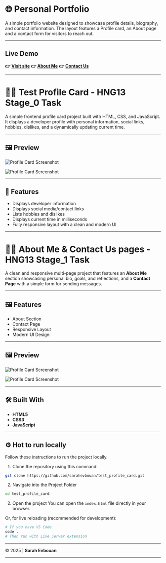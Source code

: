 # 🌐 Personal Portfolio

A simple portfolio website designed to showcase profile details, biography, and contact information. The layout features a Profile card, an About page and a contact form for visitors to reach out.

---

## Live Demo

**👉 [Visit site](https://sarahevbouan.github.io/test_profile_card/)**
**👉 [About Me](https://sarahevbouan.github.io/test_profile_card/pages/aboutMe.html)**
**👉 [Contact Us](https://sarahevbouan.github.io/test_profile_card/pages/contactUs.html)**

---

# 👩‍💻 Test Profile Card - HNG13 Stage_0 Task

A simple frontend profile card project built with HTML, CSS, and JavaScript.  
It displays a developer profile with personal information, social links, hobbies, dislikes, and a dynamically updating current time.

---

## 🖼️ Preview

![Profile Card Screenshot](/images/profile_card_screenshot.png)

![Profile Card Screenshot](/images/profile_card_screenshot2.png)

---

## 🧩 Features

- Displays developer information
- Displays social media/contact links
- Lists hobbies and dislikes
- Displays current time in milliseconds
- Fully responsive layout with a clean and modern UI

---

# 👩‍💻 About Me & Contact Us pages - HNG13 Stage_1 Task

A clean and responsive multi-page project that features an **About Me** section showcasing personal bio, goals, and reflections, and a **Contact Page** with a simple form for sending messages.

---

## 🖼️ Features

- About Section
- Contact Page
- Responsive Layout
- Modern UI Design

---

## 🖼️ Preview

![Profile Card Screenshot](/images/about_page_screenshot.png)

![Profile Card Screenshot](/images/contact_page_screenshot.png)

---

## 🛠️ Built With

- **HTML5**
- **CSS3**
- **JavaScript**

---

## ⚙️ Hot to run locally

Follow these instructions to run the project locally.

1. Clone the repository using this command

```bash
git clone https://github.com/sarahevbouan/test_profile_card.git
```

2. Navigate into the Project Folder

```bash
cd test_profile_card
```

2. Open the project
   You can open the `index.html` file directly in your browser.

Or, for live reloading (recommended for development):

```bash
# If you have VS Code
code .
# Then run with Live Server extension
```

---

© 2025 | **Sarah Evbouan**

---
